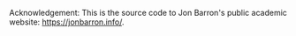 Acknowledgement: This is the source code to Jon Barron's public academic website: https://jonbarron.info/.

